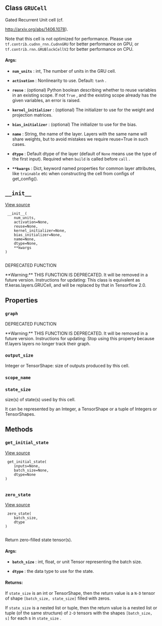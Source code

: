 

## Class  `GRUCell` 
Gated Recurrent Unit cell (cf.

http://arxiv.org/abs/1406.1078).

Note that this cell is not optimized for performance. Please use
 `tf.contrib.cudnn_rnn.CudnnGRU`  for better performance on GPU, or
 `tf.contrib.rnn.GRUBlockCellV2`  for better performance on CPU.



#### Args:

- **`num_units`** : int, The number of units in the GRU cell.

- **`activation`** : Nonlinearity to use.  Default:  `tanh` .

- **`reuse`** : (optional) Python boolean describing whether to reuse variables in an
existing scope.  If not  `True` , and the existing scope already has the
given variables, an error is raised.

- **`kernel_initializer`** : (optional) The initializer to use for the weight and
projection matrices.

- **`bias_initializer`** : (optional) The initializer to use for the bias.

- **`name`** : String, the name of the layer. Layers with the same name will share
weights, but to avoid mistakes we require reuse=True in such cases.

- **`dtype`** : Default dtype of the layer (default of  `None`  means use the type of
the first input). Required when  `build`  is called before  `call` .

- **`**kwargs`** : Dict, keyword named properties for common layer attributes, like
 `trainable`  etc when constructing the cell from configs of get_config().



##  `__init__` 
[View source](https://github.com/tensorflow/tensorflow/blob/r2.0/tensorflow/python/ops/rnn_cell_impl.py#L510-L539)



```
 __init__(
    num_units,
    activation=None,
    reuse=None,
    kernel_initializer=None,
    bias_initializer=None,
    name=None,
    dtype=None,
    **kwargs
)
 
```

DEPRECATED FUNCTION


<aside class="warning">**Warning:**  THIS FUNCTION IS DEPRECATED. It will be removed in a future version.
Instructions for updating:
This class is equivalent as tf.keras.layers.GRUCell, and will be replaced by that in Tensorflow 2.0.</aside>


## Properties


###  `graph` 
DEPRECATED FUNCTION


<aside class="warning">**Warning:**  THIS FUNCTION IS DEPRECATED. It will be removed in a future version.
Instructions for updating:
Stop using this property because tf.layers layers no longer track their graph.</aside>


###  `output_size` 
Integer or TensorShape: size of outputs produced by this cell.



###  `scope_name` 


###  `state_size` 
size(s) of state(s) used by this cell.

It can be represented by an Integer, a TensorShape or a tuple of Integers
or TensorShapes.



## Methods


###  `get_initial_state` 
[View source](https://github.com/tensorflow/tensorflow/blob/r2.0/tensorflow/python/ops/rnn_cell_impl.py#L281-L309)



```
 get_initial_state(
    inputs=None,
    batch_size=None,
    dtype=None
)
 
```



###  `zero_state` 
[View source](https://github.com/tensorflow/tensorflow/blob/r2.0/tensorflow/python/ops/rnn_cell_impl.py#L311-L340)



```
 zero_state(
    batch_size,
    dtype
)
 
```

Return zero-filled state tensor(s).



#### Args:

- **`batch_size`** : int, float, or unit Tensor representing the batch size.

- **`dtype`** : the data type to use for the state.



#### Returns:
If  `state_size`  is an int or TensorShape, then the return value is a
 `N-D`  tensor of shape  `[batch_size, state_size]`  filled with zeros.

If  `state_size`  is a nested list or tuple, then the return value is
a nested list or tuple (of the same structure) of  `2-D`  tensors with
the shapes  `[batch_size, s]`  for each s in  `state_size` .

